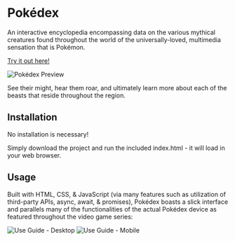# Pokédex

An interactive encyclopedia encompassing data on the various mythical creatures found throughout the world of the universally-loved, multimedia sensation that is Pokémon. 

[Try it out here!](https://zshawdev.github.io/pokedex/)

![Pokédex Preview](https://i.ibb.co/hFQkytq/demo-gif.gif)

See their might, hear them roar, and ultimately learn more about each of the beasts that reside throughout the region.

## Installation

No installation is necessary! 

Simply download the project and run the included index.html - it will load in your web browser.

## Usage

Built with HTML, CSS, & JavaScript (via many features such as utilization of third-party APIs, async, await, & promises), Pokédex boasts a slick interface and parallels many of the functionalities of the actual Pokédex device as featured throughout the video game series:

![Use Guide - Desktop](https://i.ibb.co/Pmzv5fZ/use-guide-desktop.png)
![Use Guide - Mobile](https://i.ibb.co/1Xs6RXh/use-guide-mobile.png)



